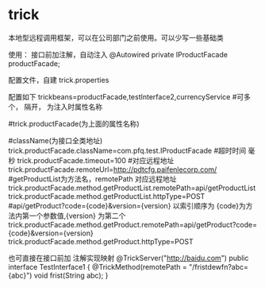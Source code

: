 # trick
本地型远程调用框架，可以在公司部门之前使用。可以少写一些基础类

使用： 接口前加注解，自动注入
@Autowired
private IProductFacade productFacade;




配置文件，自建
trick.properties

配置如下
trickbeans=productFacade,testInterface2,currencyService    #可多个， 隔开，  为注入时属性名称

#trick.productFacade(为上面的属性名称)

#className(为接口全类地址)
trick.productFacade.className=com.pfq.test.IProductFacade
#超时时间 毫秒
trick.productFacade.timeout=100
#对应远程地址
trick.productFacade.remoteUrl=http://pdtcfg.paifenlecorp.com/
#getProductList为方法名，remotePath 对应远程地址
trick.productFacade.method.getProductList.remotePath=api/getProductList
trick.productFacade.method.getProductList.httpType=POST
#api/getProduct?code={code}&version={version}   以索引顺序为  {code}为方法内第一个参数值,{version} 为第二个
trick.productFacade.method.getProduct.remotePath=api/getProduct?code={code}&version={version}
trick.productFacade.method.getProduct.httpType=POST


也可直接在接口前加 注解实现映射
@TrickServer("http://baidu.com")
public interface TestInterface1 {
    @TrickMethod(remotePath = "/fristdewfn?abc={abc}")
    void frist(String abc);
}
